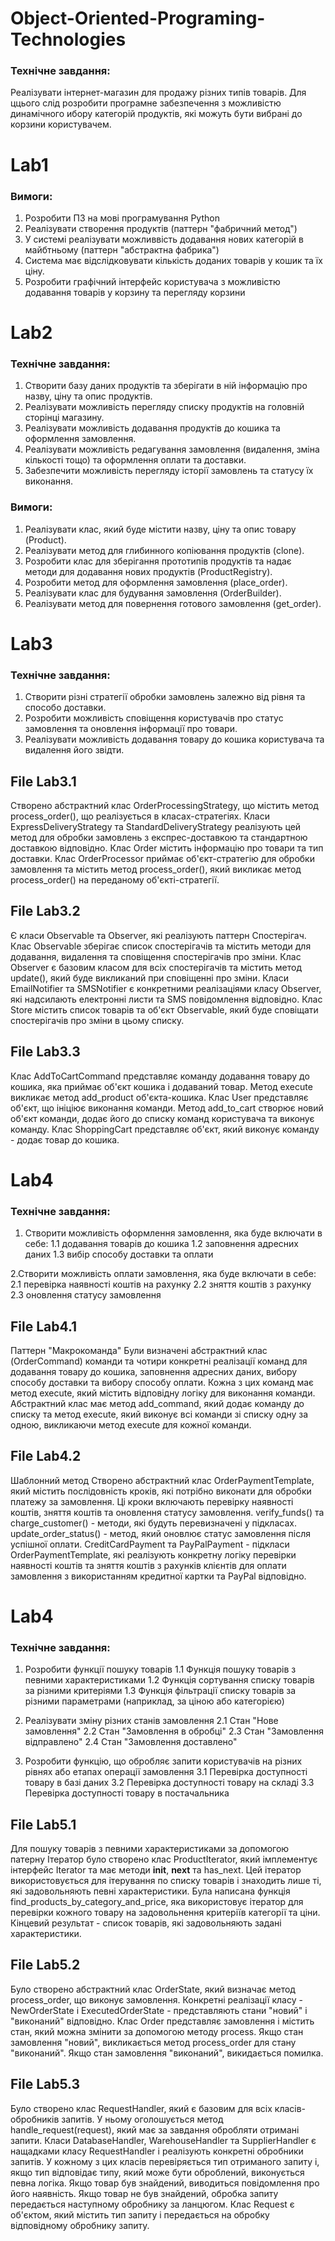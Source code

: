 # Object-Oriented-Programing-Technologies

### Технічне завдання:
Реалізувати інтернет-магазин для продажу різних типів товарів. Для ццього слід розробити програмне забезпечення
з можливістю динамічного ибору категорій продуктів, які можуть бути вибрані до корзини користувачем.

# Lab1
### Вимоги:
1. Розробити ПЗ на мові програмування Python
2. Реалізувати створення продуктів (паттерн "фабричний метод")
3. У системі реалізувати можливвість додавання нових категорій в майбтньому (паттерн "абстрактна фабрика")
4. Система має відслідковувати кількість доданих товарів у кошик та їх ціну.
5. Розробити графічний інтерфейс користувача з можливістю додавання товарів у корзину та перегляду корзини

# Lab2
### Технічне завдання:
1. Створити базу даних продуктів та зберігати в ній інформацію про назву, ціну та опис продуктів.
2. Реалізувати можливість перегляду списку продуктів на головній сторінці магазину.
3. Реалізувати можливість додавання продуктів до кошика та оформлення замовлення.
4. Реалізувати можливість редагування замовлення (видалення, зміна кількості тощо) та оформлення оплати та доставки.
5. Забезпечити можливість перегляду історії замовлень та статусу їх виконання.

### Вимоги:
1. Реалізувати клас, який буде містити назву, ціну та опис товару (Product).
2. Реалізувати метод для глибинного копіювання продуктів (clone).
3. Розробити клас для зберігання прототипів продуктів та надає методи для додавання нових продуктів (ProductRegistry).
4. Розробити метод для оформлення замовлення (place_order).
5. Реалізувати клас для будування замовлення (OrderBuilder).
6. Реалізувати метод для повернення готового замовлення (get_order).

# Lab3
### Технічне завдання:
1. Створити різні стратегії обробки замовлень залежно від рівня та способо доставки.
2. Розробити можливість сповіщення користувачів про статус замовлення та оновлення інформації про товари.
3. Реалізувати можливість додавання товару до кошика користувача та видалення його звідти.

## File Lab3.1
Створено абстрактний клас OrderProcessingStrategy, що містить метод process_order(), що реалізується в класах-стратегіях.
Класи ExpressDeliveryStrategy та StandardDeliveryStrategy реалізують цей метод для обробки замовлень з експрес-доставкою та стандартною доставкою відповідно.
Клас Order містить інформацію про товари та тип доставки. Клас OrderProcessor приймає об'єкт-стратегію для обробки замовлення та містить метод process_order(), який викликає метод process_order() на переданому об'єкті-стратегії.

## File Lab3.2
Є класи Observable та Observer, які реалізують паттерн Спостерігач. Клас Observable зберігає список спостерігачів та містить методи для додавання, видалення та сповіщення спостерігачів про зміни. Клас Observer є базовим класом для всіх спостерігачів та містить метод update(), який буде викликаний при сповіщенні про зміни.
Класи EmailNotifier та SMSNotifier є конкретними реалізаціями класу Observer, які надсилають електронні листи та SMS повідомлення відповідно. Клас Store містить список товарів та об'єкт Observable, який буде сповіщати спостерігачів про зміни в цьому списку.

## File Lab3.3
Клас AddToCartCommand представляє команду додавання товару до кошика, яка приймає об'єкт кошика і додаваний товар. Метод execute викликає метод add_product об'єкта-кошика. Клас User представляє об'єкт, що ініціює виконання команди. Метод add_to_cart створює новий об'єкт
команди, додає його до списку команд користувача та виконує команду. Клас ShoppingCart представляє об'єкт, який виконує команду - додає товар до кошика.

# Lab4
### Технічне завдання:
1. Створити можливість оформлення замовлення, яка буде включати в себе: 
1.1 додавання товарів до кошика
1.2 заповнення адресних даних
1.3 вибір способу доставки та оплати

2.Створити можливість оплати замовлення, яка буде включати в себе: 
2.1 перевірка наявності коштів на рахунку
2.2 зняття коштів з рахунку
2.3 оновлення статусу замовлення

## File Lab4.1
Паттерн "Макрокоманда"
Були визначені абстрактний клас (OrderCommand) команди та чотири конкретні реалізації команд для додавання товару до кошика, заповнення адресних даних, вибору способу доставки та вибору способу оплати. Кожна з цих команд має метод execute, який містить відповідну логіку для виконання команди. Абстрактний клас має метод add_command, який додає команду до списку та метод execute, який виконує всі команди зі списку одну за одною, викликаючи метод execute для кожної команди.

## File Lab4.2
Шаблонний метод
Створено абстрактний клас OrderPaymentTemplate, який містить послідовність кроків, які потрібно виконати для обробки платежу за замовлення. Ці кроки включають перевірку наявності коштів, зняття коштів та оновлення статусу замовлення.
verify_funds() та charge_customer() - методи, які будуть перевизначені у підкласах.
update_order_status() - метод, який оновлює статус замовлення після успішної оплати.
CreditCardPayment та PayPalPayment - підкласи OrderPaymentTemplate, які реалізують конкретну логіку перевірки наявності коштів та зняття коштів з рахунків клієнтів для оплати замовлення з використанням кредитної картки та PayPal відповідно.


# Lab4
### Технічне завдання:
1. Розробити функції пошуку товарів 
1.1 Функція пошуку товарів з певними характеристиками
1.2 Функція сортування списку товарів за різними критеріями
1.3 Функція фільтрації списку товарів за різними параметрами (наприклад, за ціною або категорією)

2. Реалізувати зміну різних станів замовлення
2.1 Стан "Нове замовлення"
2.2 Стан "Замовлення в обробці"
2.3 Стан "Замовлення відправлено"
2.4 Стан "Замовлення доставлено"

3. Розробити функцію, що обробляє запити користувачів на різних рівнях або етапах операції замовлення
3.1 Перевірка доступності товару в базі даних
3.2 Перевірка доступності товару на складі
3.3 Перевірка доступності товару в постачальника

## File Lab5.1
Для пошуку товарів з певними характеристиками за допомогою патерну Ітератор було створено клас ProductIterator, який імплементує інтерфейс Iterator та має методи __init__, __next__ та has_next. Цей ітератор використовується для ітерування по списку товарів і знаходить лише ті, які задовольняють певні характеристики. Була написана функція find_products_by_category_and_price, яка використовує ітератор для перевірки кожного товару на задовольнення критеріїв категорії та ціни. Кінцевий результат - список товарів, які задовольняють задані характеристики.

## File Lab5.2
Було створено абстрактний клас OrderState, який визначає метод process_order, що виконує замовлення. Конкретні реалізації класу - NewOrderState і ExecutedOrderState - представляють стани "новий" і "виконаний" відповідно.
Клас Order представляє замовлення і містить стан, який можна змінити за допомогою методу process. Якщо стан замовлення "новий", викликається метод process_order для стану "виконаний". Якщо стан замовлення "виконаний", викидається помилка.

## File Lab5.3
Було створено клас RequestHandler, який є базовим для всіх класів-обробників запитів. У ньому оголошується метод handle_request(request), який має за завдання обробляти отримані запити.
Класи DatabaseHandler, WarehouseHandler та SupplierHandler є нащадками класу RequestHandler і реалізують конкретні обробники запитів. У кожному з цих класів перевіряється тип отриманого запиту і, якщо тип відповідає типу, який може бути оброблений, виконується певна логіка. Якщо товар був знайдений, виводиться повідомлення про його наявність. Якщо товар не був знайдений, обробка запиту передається наступному обробнику за ланцюгом.
Клас Request є об'єктом, який містить тип запиту і передається на обробку відповідному обробнику запиту.
